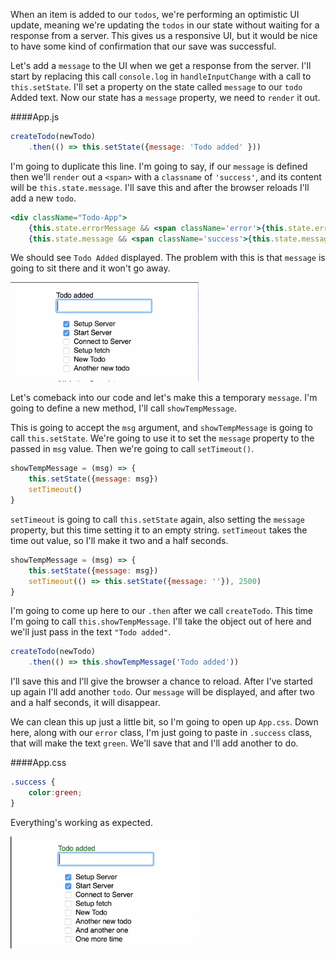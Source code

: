 When an item is added to our `todos`, we're performing an optimistic UI update, meaning we're updating the `todos` in our state without waiting for a response from a server. This gives us a responsive UI, but it would be nice to have some kind of confirmation that our save was successful.

Let's add a `message` to the UI when we get a response from the server. I'll start by replacing this call `console.log` in `handleInputChange` with a call to `this.setState`. I'll set a property on the state called `message` to our `todo` Added text. Now our state has a `message` property, we need to `render` it out.

####App.js
```jsx
createTodo(newTodo)
    .then(() => this.setState({message: 'Todo added' }))
```

I'm going to duplicate this line. I'm going to say, if our `message` is defined then we'll `render` out a `<span>` with a `classname` of `'success'`, and its content will be `this.state.message`. I'll save this and after the browser reloads I'll add a new `todo`.

```jsx
<div className="Todo-App">
    {this.state.errorMessage && <span className='error'>{this.state.errorMessage}</span>}
    {this.state.message && <span className='success'>{this.state.message}</span>}
```

We should see `Todo Added` displayed. The problem with this is that `message` is going to sit there and it won't go away. 

![Todo Added](../images/react-show-temporary-messages-in-a-react-application-message-added.png)

Let's comeback into our code and let's make this a temporary `message`. I'm going to define a new method, I'll call `showTempMessage`.

This is going to accept the `msg` argument, and `showTempMessage` is going to call `this.setState`. We're going to use it to set the `message` property to the passed in `msg` value. Then we're going to call `setTimeout()`.

```jsx
showTempMessage = (msg) => {
    this.setState({message: msg})
    setTimeout()
}
```

`setTimeout` is going to call `this.setState` again, also setting the `message` property, but this time setting it to an empty string. `setTimeout` takes the time out value, so I'll make it two and a half seconds. 

```jsx
showTempMessage = (msg) => {
    this.setState({message: msg})
    setTimeout(() => this.setState({message: ''}), 2500)
}
```

I'm going to come up here to our `.then` after we call `createTodo`.
This time I'm going to call `this.showTempMessage`. I'll take the object out of here and we'll just pass in the text `"Todo added"`. 

```jsx
createTodo(newTodo)
    .then(() => this.showTempMessage('Todo added'))
```

I'll save this and I'll give the browser a chance to reload. After I've started up again I'll add another `todo`. Our `message` will be displayed, and after two and a half seconds, it will disappear.

We can clean this up just a little bit, so I'm going to open up `App.css`. Down here, along with our `error` class, I'm just going to paste in `.success` class, that will make the text `green`. We'll save that and I'll add another to do.

####App.css
```css
.success {
    color:green;
}
```

Everything's working as expected.

![Green Working Message](../images/react-show-temporary-messages-in-a-react-application-working-message.png)